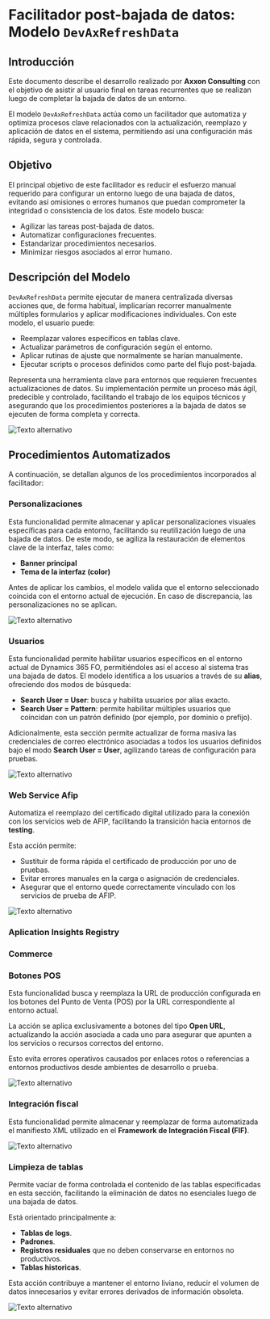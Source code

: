 # Facilitador post-bajada de datos: Modelo `DevAxRefreshData`

## Introducción

Este documento describe el desarrollo realizado por **Axxon Consulting** con el objetivo de asistir al usuario final en tareas recurrentes que se realizan luego de completar la bajada de datos de un entorno. 

El modelo `DevAxRefreshData` actúa como un facilitador que automatiza y optimiza procesos clave relacionados con la actualización, reemplazo y aplicación de datos en el sistema, permitiendo así una configuración más rápida, segura y controlada.

## Objetivo

El principal objetivo de este facilitador es reducir el esfuerzo manual requerido para configurar un entorno luego de una bajada de datos, evitando así omisiones o errores humanos que puedan comprometer la integridad o consistencia de los datos. Este modelo busca:

- Agilizar las tareas post-bajada de datos.
- Automatizar configuraciones frecuentes.
- Estandarizar procedimientos necesarios.
- Minimizar riesgos asociados al error humano.

## Descripción del Modelo

`DevAxRefreshData` permite ejecutar de manera centralizada diversas acciones que, de forma habitual, implicarían recorrer manualmente múltiples formularios y aplicar modificaciones individuales. Con este modelo, el usuario puede:

- Reemplazar valores específicos en tablas clave.
- Actualizar parámetros de configuración según el entorno.
- Aplicar rutinas de ajuste que normalmente se harían manualmente.
- Ejecutar scripts o procesos definidos como parte del flujo post-bajada.

Representa una herramienta clave para entornos que requieren frecuentes actualizaciones de datos. Su implementación permite un proceso más ágil, predecible y controlado, facilitando el trabajo de los equipos técnicos y asegurando que los procedimientos posteriores a la bajada de datos se ejecuten de forma completa y correcta.

![Texto alternativo](resources/refresh_data_model_ss1.png)

## Procedimientos Automatizados

A continuación, se detallan algunos de los procedimientos incorporados al facilitador:

### Personalizaciones

Esta funcionalidad permite almacenar y aplicar personalizaciones visuales específicas para cada entorno, facilitando su reutilización luego de una bajada de datos. De este modo, se agiliza la restauración de elementos clave de la interfaz, tales como:

- **Banner principal**
- **Tema de la interfaz (color)**

Antes de aplicar los cambios, el modelo valida que el entorno seleccionado coincida con el entorno actual de ejecución. En caso de discrepancia, las personalizaciones no se aplican.

![Texto alternativo](resources/refresh_data_model_ss2.png)

### Usuarios

Esta funcionalidad permite habilitar usuarios específicos en el entorno actual de Dynamics 365 FO, permitiéndoles así el acceso al sistema tras una bajada de datos. El modelo identifica a los usuarios a través de su **alias**, ofreciendo dos modos de búsqueda:

- **Search User = User**: busca y habilita usuarios por alias exacto.
- **Search User = Pattern**: permite habilitar múltiples usuarios que coincidan con un patrón definido (por ejemplo, por dominio o prefijo).

Adicionalmente, esta sección permite actualizar de forma masiva las credenciales de correo electrónico asociadas a todos los usuarios definidos bajo el modo **Search User = User**, agilizando tareas de configuración para pruebas.

![Texto alternativo](resources/refresh_data_model_ss3.png)

### Web Service Afip

Automatiza el reemplazo del certificado digital utilizado para la conexión con los servicios web de AFIP, facilitando la transición hacia entornos de **testing**.

Esta acción permite:

- Sustituir de forma rápida el certificado de producción por uno de pruebas.
- Evitar errores manuales en la carga o asignación de credenciales.
- Asegurar que el entorno quede correctamente vinculado con los servicios de prueba de AFIP.

![Texto alternativo](resources/refresh_data_model_ss4.png)

### Aplication Insights Registry

### Commerce

### Botones POS

Esta funcionalidad busca y reemplaza la URL de producción configurada en los botones del Punto de Venta (POS) por la URL correspondiente al entorno actual.

La acción se aplica exclusivamente a botones del tipo **Open URL**, actualizando la acción asociada a cada uno para asegurar que apunten a los servicios o recursos correctos del entorno.

Esto evita errores operativos causados por enlaces rotos o referencias a entornos productivos desde ambientes de desarrollo o prueba.

![Texto alternativo](resources/refresh_data_model_ss7.png)

### Integración fiscal

Esta funcionalidad permite almacenar y reemplazar de forma automatizada el manifiesto XML utilizado en el **Framework de Integración Fiscal (FIF)**.

![Texto alternativo](resources/refresh_data_model_ss8.png)

### Limpieza de tablas

Permite vaciar de forma controlada el contenido de las tablas especificadas en esta sección, facilitando la eliminación de datos no esenciales luego de una bajada de datos.

Está orientado principalmente a:

- **Tablas de logs**.
- **Padrones**.
- **Registros residuales** que no deben conservarse en entornos no productivos.
- **Tablas historicas**.

Esta acción contribuye a mantener el entorno liviano, reducir el volumen de datos innecesarios y evitar errores derivados de información obsoleta.

![Texto alternativo](resources/refresh_data_model_ss9.png)
